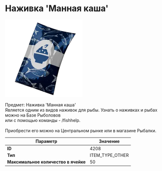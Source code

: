# Наживка 'Манная каша'

![Item Image](../img/4208.webp?raw=true)

Предмет: Наживка 'Манная каша'<br>Является одним из видов наживок для рыбы. Узнать о наживках и рыбах можно на Базе Рыболовов<br>или с помощью команды - /fishhelp.<br><br>Приобрести его можно на Центральном рынке или в магазине Рыбалки.


| Параметр | Значение |
|----------|----------|
| **ID** | 4208 |
| **Тип** | ITEM_TYPE_OTHER |
| **Максимальное количество в ячейке** | 50 |


